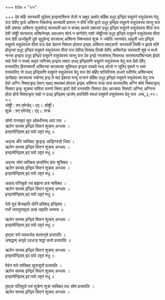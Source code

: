+++
title = "०५"

+++
देवं बर्हिः सरस्वती सुदेवम् इन्द्रायाश्विना तेजो न चक्षुर् अक्षोर् बर्हिषा दधुर् इन्द्रियं वसुवने वसुधेयस्य वेतु यज देवीर् द्वारो अश्विना भिषजेन्द्रं सरस्वती प्राणान् न वीर्यं नसि द्वारो दधुर् इन्द्रियं वसुवने वसुधेयस्य व्यन्तु यज देवी उषासा अश्विना सुत्रामेन्द्रं सरस्वती बलं न वाचम् आस्ये उषाभ्यां दधुर् इन्द्रियं वसुवने वसुधेयस्य वीतां यज देवी जोष्ट्री सरस्वत्य् अश्विनेन्द्रम् अवधयन् श्रोत्रं न कर्णयोर् यशो जोष्ट्रीभ्यां दधुर् इन्द्रियं वसुवने वसुधेयस्य वीतां यज देवी ऊर्जाहुती दुघे सुदुघेन्द्रं सरस्वत्य् अश्विना भिषजावतं शुक्रं न ज्योतिः स्तनयोर् आहुती धत्त इन्द्रियं वसुवने वसुधेयस्य वीतां यज देवा देवानां भिषजा होतारा इन्द्रम् अश्विना वषट्कारैः सरस्वती त्विषिं न हृदये मतिं होतृभ्यां दधुर् इन्द्रियं वसुवने वसुधेयस्य वीतां यज देवीस् तिस्रस् तिस्रो देवीर् अश्विनेडा सरस्वती शूषं न मध्ये नाभ्या इन्द्राय दधुर् इन्द्रियं वसुवने वसुधेयस्य व्यन्तु यज देव इन्द्रो नराशंसस् त्रिवरूथः सरस्वत्याश्विभ्याम् ईयते रथो रेतो न रूपम् अमृतं जनित्रम् इन्द्राय त्वष्टा दधद् इन्द्रियाणि वसुवने वसुधेयस्य वेतु यज देवो देवैर् वनस्पतिर् हिरण्यपर्णो अश्विभ्यां सरस्वत्या सुपिप्पल इन्द्राय पच्यते मध्व् ओजो न जूतिर् वृषभो न भामं वनस्पतिर् नो दधद् इन्द्रियाणि वसुवने वसुधेयस्य वेतु यज देवं बर्हिर् वारितीनाम् अध्वरे स्तीर्णम् अश्विभ्याम् ऊर्णम्रदाः सरस्वत्या स्योनम् इन्द्र ते सद ईशाया मन्युं राजानं बर्हिषा दधुर् इन्द्रियं वसुवने वसुधेयस्य वेतु यज देवो अग्निः स्विष्टकृद् देवान् यक्षद् यथायथं होतारा इन्द्रम् अश्विना वाचा वाचं सरस्वतीम् अग्निं सोमं स्विष्टकृत् स्विष्टा इन्द्रः सुत्रामा सविता वरुणो भिषग् इष्टो देवो वनस्पतिः स्विष्टा देवा आज्यपाः स्विष्टो अग्निर् अग्निना होता होत्रे स्विष्टकृत् सहो न दधद् इन्द्रियम् ऊर्जम् अपचितिं स्वधां वसुवने वसुधेयस्य वेतु यज ॥म्स्_३,११।५॥  
जोष्ट्री : फ़्न् एमेन्देद्। एद्।: ज्ञोष्ट्री।  
शुक्रं : फ़्न् एमेन्देद्। एद्।: शक्रं  
    
सोमो राजामृतं सुत ओषधीनाम् अपां रसः ।  
ऋतेन सत्यम् इन्द्रियं विपानं शुक्रम् अन्धसः ।  
इन्द्रस्येन्द्रियम् इदं पयो ऽमृतं मधु ॥  
    
अद्भ्यः क्षीरं व्यपिबत् क्रुङ्ङ् आङ्गिरसो धिया ।  
ऋतेन सत्यम् इन्द्रियं विपानं शुक्रम् अन्धसः ।  
इन्द्रस्येन्द्रियम् इदं पयो ऽमृतं मधु ॥  
    
अद्भ्यः सोमं व्यपिबच् छन्दोभिर् हंसः शुचिषत् ।  
ऋतेन सत्यम् इन्द्रियं विपानं शुक्रम् अन्धसः ।  
इन्द्रस्येन्द्रियम् इदं पयो ऽमृतं मधु ॥  
    
  
अन्नात् परिस्रुतो रसं ब्रह्मणा क्षत्रं व्यपिबत् ।  
ऋतेन सत्यम् इन्द्रियं विपानं शुक्रम् अन्धसः ।  
इन्द्रस्येन्द्रियम् इदं पयो ऽमृतं मधु ॥  
    
रेतो मूत्रं विजहाति योनिं प्रविशद् इन्द्रियम् ।  
गर्भो जरायुणावृता उल्बं जहाति जन्मना ॥  
    
ऋतेन सत्यम् इन्द्रियं विपानं शुक्रम् अन्धसः ।  
इन्द्रस्येन्द्रियम् इदं पयो ऽमृतं मधु ॥  
    
दृष्ट्वा रूपे व्याकरोत् सत्यानृते प्रजापतिः ।  
अश्रद्धाम् अनृते ऽदधाञ् श्रद्धां सत्ये प्रजापतिः ॥  
    
ऋतेन सत्यम् इन्द्रियं विपानं शुक्रम् अन्धसः ।  
इन्द्रस्येन्द्रियम् इदं पयो ऽमृतं मधु ॥  
    
वेदेन रूपे व्यपिबत् सुतासुतौ प्रजापतिः ।  
ऋतेन सत्यम् इन्द्रियं विपानं शुक्रम् अन्धसः ।  
इन्द्रस्येन्द्रियम् इदं पयो ऽमृतं मधु ॥  
    
दृष्ट्वा परिस्रुतो रसं शुक्रेण शुक्रं व्यपिबत् पयः सोमं प्रजापतिः ।  
ऋतेन सत्यम् इन्द्रियं विपानं शुक्रम् अन्धसः ।  
